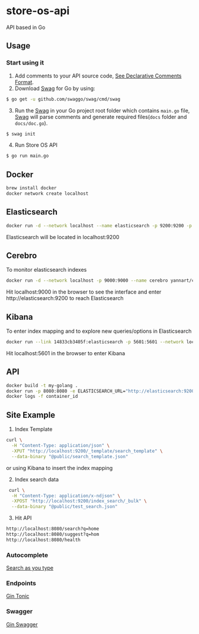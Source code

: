 # store-os-api
API based in Go

## Usage

### Start using it
1. Add comments to your API source code, [See Declarative Comments Format](https://swaggo.github.io/swaggo.io/declarative_comments_format/).
2. Download [Swag](https://github.com/swaggo/swag) for Go by using:
```sh
$ go get -u github.com/swaggo/swag/cmd/swag
```

3. Run the [Swag](https://github.com/swaggo/swag) in your Go project root folder which contains `main.go` file, [Swag](https://github.com/swaggo/swag) will parse comments and generate required files(`docs` folder and `docs/doc.go`).
```sh
$ swag init
```
4. Run Store OS API 
```sh 
$ go run main.go
```

## Docker 
```sh
brew install docker
docker network create localhost
```

## Elasticsearch

```sh
docker run -d --network localhost --name elasticsearch -p 9200:9200 -p 9300:9300 -e "discovery.type=single-node" elasticsearch:7.6.1
```

Elasticsearch will be located in localhost:9200

## Cerebro 

To monitor elasticsearch indexes

```sh
docker run -d --network localhost -p 9000:9000 --name cerebro yannart/cerebro:latest
```
Hit localhost:9000 in the browser to see the interface and enter http://elasticsearch:9200 to reach Elasticsearch

## Kibana

To enter index mapping and to explore new queries/options in Elasticsearch

```sh
docker run --link 14833cb3405f:elasticsearch -p 5601:5601 --network localhost docker.elastic.co/kibana/kibana:7.6.1
```
Hit localhost:5601 in the browser to enter Kibana


## API 

```sh
docker build -t my-golang .
docker run -p 8080:8080 -e ELASTICSEARCH_URL="http://elasticsearch:9200" --network localhost my-golang
docker logs -f container_id
```


## Site Example 

1. Index Template
```sh
curl \
  -H "Content-Type: application/json" \
  -XPUT "http://localhost:9200/_template/search_template" \
  --data-binary "@public/search_template.json"
```
or using Kibana to insert the index mapping 

2. Index search data

```sh
 curl \
  -H "Content-Type: application/x-ndjson" \
  -XPOST "http://localhost:9200/index_search/_bulk" \
  --data-binary "@public/test_search.json"
```
3. Hit API 
```sh 
http://localhost:8080/search?q=home
http://localhost:8080/suggest?q=hom
http://localhost:8080/health
```

### Autocomplete 

[Search as you type](https://www.elastic.co/guide/en/elasticsearch/reference/7.9/search-as-you-type.html)


### Endpoints

[Gin Tonic](https://github.com/gin-gonic/gin)

### Swagger

[Gin Swagger](https://github.com/swaggo/gin-swagger)